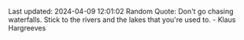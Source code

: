 Last updated: 2024-04-09 12:01:02
Random Quote: Don't go chasing waterfalls. Stick to the rivers and the lakes that you're used to. - Klaus Hargreeves